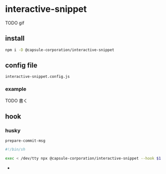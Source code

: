 # interactive-snippet

TODO gif

## install

```bash
npm i -D @capsule-corporation/interactive-snippet
```

## config file

`interactive-snippet.config.js`

### example

TODO 書く

## hook

### husky

`prepare-commit-msg`

```bash
#!/bin/sh

exec < /dev/tty npx @capsule-corporation/interactive-snippet --hook $1 || true
```

-
